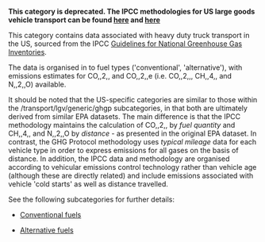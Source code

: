 **This category is deprecated. The IPCC methodologies for US large goods
vehicle transport can be found
[here](US_road_transport_with_alternative_fuels_by_IPCC) and
[here](US_road_transport_with_alternative_fuels_by_IPCC)**

This category contains data associated with heavy duty truck transport
in the US, sourced from the IPCC [Guidelines for National Greenhouse Gas
Inventories](http://www.ipcc-nggip.iges.or.jp/).

The data is organised in to fuel types ('conventional', 'alternative'),
with emissions estimates for CO,,2,, and CO,,2,,e (i.e. CO,,2,,, CH,,4,,
and N,,2,,O) available.

It should be noted that the US-specific categories are similar to those
within the /transport/lgv/generic/ghgp subcategories, in that both are
ultimately derived from similar EPA datasets. The main difference is
that the IPCC methodology maintains the calculation of CO,,2,, by *fuel
quantity* and CH,,4,, and N,,2,,O by *distance* - as presented in the
original EPA dataset. In contrast, the GHG Protocol methodology uses
*typical mileage* data for each vehicle type in order to express
emissions for all gases on the basis of distance. In addition, the IPCC
data and methodology are organised according to vehicular emissions
control technology rather than vehicle age (although these are directly
related) and include emissions associated with vehicle 'cold starts' as
well as distance travelled.

See the following subcategories for further details:

  - [Conventional fuels](US_conventional_fuel_heavy_goods_transport)

<!-- end list -->

  - [Alternative fuels](US_alternative_fuel_heavy_goods_transport)
